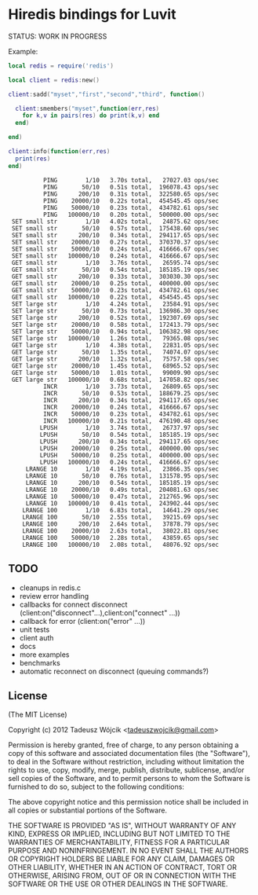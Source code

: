 Hiredis bindings for Luvit
=====
STATUS: WORK IN PROGRESS

Example:

```lua
local redis = require('redis')

local client = redis:new()

client:sadd("myset","first","second","third", function()

  client:smembers("myset",function(err,res)
    for k,v in pairs(res) do print(k,v) end
  end)

end)

client:info(function(err,res)
  print(res)
end)
```
```
          PING        1/10   3.70s total,   27027.03 ops/sec
          PING       50/10   0.51s total,  196078.43 ops/sec
          PING      200/10   0.31s total,  322580.65 ops/sec
          PING    20000/10   0.22s total,  454545.45 ops/sec
          PING    50000/10   0.23s total,  434782.61 ops/sec
          PING   100000/10   0.20s total,  500000.00 ops/sec
 SET small str        1/10   4.02s total,   24875.62 ops/sec
 SET small str       50/10   0.57s total,  175438.60 ops/sec
 SET small str      200/10   0.34s total,  294117.65 ops/sec
 SET small str    20000/10   0.27s total,  370370.37 ops/sec
 SET small str    50000/10   0.24s total,  416666.67 ops/sec
 SET small str   100000/10   0.24s total,  416666.67 ops/sec
 GET small str        1/10   3.76s total,   26595.74 ops/sec
 GET small str       50/10   0.54s total,  185185.19 ops/sec
 GET small str      200/10   0.33s total,  303030.30 ops/sec
 GET small str    20000/10   0.25s total,  400000.00 ops/sec
 GET small str    50000/10   0.23s total,  434782.61 ops/sec
 GET small str   100000/10   0.22s total,  454545.45 ops/sec
 SET large str        1/10   4.24s total,   23584.91 ops/sec
 SET large str       50/10   0.73s total,  136986.30 ops/sec
 SET large str      200/10   0.52s total,  192307.69 ops/sec
 SET large str    20000/10   0.58s total,  172413.79 ops/sec
 SET large str    50000/10   0.94s total,  106382.98 ops/sec
 SET large str   100000/10   1.26s total,   79365.08 ops/sec
 GET large str        1/10   4.38s total,   22831.05 ops/sec
 GET large str       50/10   1.35s total,   74074.07 ops/sec
 GET large str      200/10   1.32s total,   75757.58 ops/sec
 GET large str    20000/10   1.45s total,   68965.52 ops/sec
 GET large str    50000/10   1.01s total,   99009.90 ops/sec
 GET large str   100000/10   0.68s total,  147058.82 ops/sec
          INCR        1/10   3.73s total,   26809.65 ops/sec
          INCR       50/10   0.53s total,  188679.25 ops/sec
          INCR      200/10   0.34s total,  294117.65 ops/sec
          INCR    20000/10   0.24s total,  416666.67 ops/sec
          INCR    50000/10   0.23s total,  434782.61 ops/sec
          INCR   100000/10   0.21s total,  476190.48 ops/sec
         LPUSH        1/10   3.74s total,   26737.97 ops/sec
         LPUSH       50/10   0.54s total,  185185.19 ops/sec
         LPUSH      200/10   0.34s total,  294117.65 ops/sec
         LPUSH    20000/10   0.25s total,  400000.00 ops/sec
         LPUSH    50000/10   0.25s total,  400000.00 ops/sec
         LPUSH   100000/10   0.24s total,  416666.67 ops/sec
     LRANGE 10        1/10   4.19s total,   23866.35 ops/sec
     LRANGE 10       50/10   0.76s total,  131578.95 ops/sec
     LRANGE 10      200/10   0.54s total,  185185.19 ops/sec
     LRANGE 10    20000/10   0.49s total,  204081.63 ops/sec
     LRANGE 10    50000/10   0.47s total,  212765.96 ops/sec
     LRANGE 10   100000/10   0.41s total,  243902.44 ops/sec
    LRANGE 100        1/10   6.83s total,   14641.29 ops/sec
    LRANGE 100       50/10   2.55s total,   39215.69 ops/sec
    LRANGE 100      200/10   2.64s total,   37878.79 ops/sec
    LRANGE 100    20000/10   2.63s total,   38022.81 ops/sec
    LRANGE 100    50000/10   2.28s total,   43859.65 ops/sec
    LRANGE 100   100000/10   2.08s total,   48076.92 ops/sec
```
## TODO
* cleanups in redis.c
* review error handling
* callbacks for connect disconnect (client:on("disconnect"...),client:on("connect" ...))
* callback for error (client:on("error" ...))
* unit tests
* client auth
* docs
* more examples
* benchmarks
* automatic reconnect on disconnect (queuing commands?)

License
-------

(The MIT License)

Copyright (c) 2012 Tadeusz Wójcik &lt;tadeuszwojcik@gmail.com&gt;

Permission is hereby granted, free of charge, to any person obtaining a copy of
this software and associated documentation files (the "Software"), to deal in
the Software without restriction, including without limitation the rights to
use, copy, modify, merge, publish, distribute, sublicense, and/or sell copies of
the Software, and to permit persons to whom the Software is furnished to do so,
subject to the following conditions:

The above copyright notice and this permission notice shall be included in all
copies or substantial portions of the Software.

THE SOFTWARE IS PROVIDED "AS IS", WITHOUT WARRANTY OF ANY KIND, EXPRESS OR
IMPLIED, INCLUDING BUT NOT LIMITED TO THE WARRANTIES OF MERCHANTABILITY, FITNESS
FOR A PARTICULAR PURPOSE AND NONINFRINGEMENT. IN NO EVENT SHALL THE AUTHORS OR
COPYRIGHT HOLDERS BE LIABLE FOR ANY CLAIM, DAMAGES OR OTHER LIABILITY, WHETHER
IN AN ACTION OF CONTRACT, TORT OR OTHERWISE, ARISING FROM, OUT OF OR IN
CONNECTION WITH THE SOFTWARE OR THE USE OR OTHER DEALINGS IN THE SOFTWARE.



